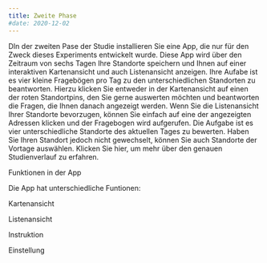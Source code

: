 ```yaml
---
title: Zweite Phase
#date: 2020-12-02
---
```

DIn der zweiten Pase der Studie installieren Sie eine App, die nur für den Zweck dieses Experiments entwickelt wurde. Diese App wird über den Zeitraum von sechs Tagen Ihre Standorte speichern und Ihnen auf einer interaktiven Kartenansicht und auch Listenansicht anzeigen. Ihre Aufabe ist es vier kleine Fragebögen pro Tag zu den unterschiedlichen Standorten zu beantworten. Hierzu klicken Sie entweder in der Kartenansicht auf einen der roten Standortpins, den Sie gerne auswerten möchten und beantworten die Fragen, die Ihnen danach angezeigt werden. Wenn Sie die Listenansicht Ihrer Standorte bevorzugen, können Sie einfach auf eine der angezeigten Adressen klicken und der Fragebogen wird aufgerufen. Die Aufgabe ist es vier unterschiedliche Standorte des aktuellen Tages zu bewerten. Haben Sie Ihren Standort jedoch nicht gewechselt, können Sie auch Standorte der Vortage auswählen. Klicken Sie hier, um mehr über den genauen Studienverlauf zu erfahren. 

<!--more-->

Funktionen in der App 

Die App hat unterschiedliche Funtionen: 

Kartenansicht

Listenansicht 

Instruktion 

Einstellung 
